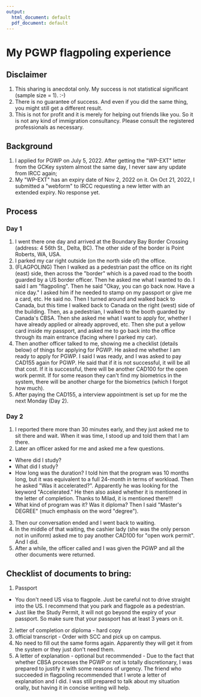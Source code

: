 ```yaml
---
output:
  html_document: default
  pdf_document: default
---
```

# My PGWP flagpoling experience

## Disclaimer

1.  This sharing is anecdotal only. My success is not statistical significant (sample size = 1). :-)
2.  There is no guarantee of success. And even if you did the same thing, you might still get a different result.
3.  This is not for profit and it is merely for helping out friends like you. So it is not any kind of immigration consultancy. Please consult the registered professionals as necessary.

## Background

1.  I applied for PGWP on July 5, 2022. After getting the "WP-EXT" letter from the GCKey system almost the same day, I never saw any update from IRCC again;
2.  My "WP-EXT" has an expiry date of Nov 2, 2022 on it. On Oct 21, 2022, I submitted a "webform" to IRCC requesting a new letter with an extended expiry.  No response yet.

## Process

### Day 1

1.  I went there one day and arrived at the Boundary Bay Border Crossing (address: 4 56th St., Delta, BC).  The other side of the border is Point Roberts, WA, USA.
2.  I parked my car right outside (on the north side of) the office.
3.  (FLAGPOLING) Then I walked as a pedestrian past the office on its right (east) side, then across the "border" which is a paved road to the booth guarded by a US border officer.  Then he asked me what I wanted to do.  I said I am "flagpoling".  Then he said "Okay, you can go back now.  Have a nice day."  I asked him if he needed to stamp on my passport or give me a card, etc. He said no.  Then I turned around and walked back to Canada, but this time I walked back to Canada on the right (west) side of the building.  Then, as a pedestrian, I walked to the booth guarded by Canada's CBSA.  Then she asked me what I want to apply for, whether I have already applied or already approved, etc.  Then she put a yellow card inside my passport, and asked me to go back into the office through its main entrance (facing where I parked my car).
4. Then another officer talked to me, showing me a checklist (details below) of things for applying for PGWP.  He asked me whether I am ready to apply for PGWP.  I said I was ready, and I was asked to pay CAD155 again for PGWP.  He said that if it is not successful, it will be all that cost.  If it is successful, there will be another CAD100 for the open work permit.  If for some reason they can't find my biometrics in the system, there will be another charge for the biometrics (which I forgot how much).
5. After paying the CAD155, a interview appointment is set up for me the next Monday (Day 2).  

### Day 2

1. I reported there more than 30 minutes early, and they just asked me to sit there and wait.  When it was time, I stood up and told them that I am there.
2. Later an officer asked for me and asked me a few questions.  
- Where did I study?
- What did I study?
- How long was the duration? I told him that the program was 10 months long, but it was equivalent to a full 24-month in terms of workload.  Then he asked "Was it accelerated?".  Apparently he was looking for the keyword "Accelerated."  He then also asked whether it is mentioned in the letter of completion.  Thanks to Milad, it is mentioned there!!!
- What kind of program was it?  Was it diploma?  Then I said "Master's DEGREE" (much emphasis on the word "degree").
3. Then our conversation ended and I went back to waiting.
4. In the middle of that waiting, the cashier lady (she was the only person not in uniform) asked me to pay another CAD100 for "open work permit".  And I did.
5. After a while, the officer called and I was given the PGWP and all the other documents were returned.

## Checklist of documents to bring:
1. Passport 
- You don't need US visa to flagpole. Just be careful not to drive straight into the US.  I recommend that you park and flagpole as a pedestrian.
- Just like the Study Permit, it will not go beyond the expiry of your passport.  So make sure that your passport has at least 3 years on it.
2. letter of completion or diploma - hard copy
3. official transcript - Order with SCC and pick up on campus.
4. No need to fill out the same forms again.  Apparently they will get it from the system or they just don't need them.
5. A letter of explanation - optional but recommended - Due to the fact that whether CBSA processes the PGWP or not is totally discretionary, I was prepared to justify it with some reasons of urgency.  The friend who succeeded in flagpoling recommended that I wrote a letter of explanation and I did.  I was still prepared to talk about my situation orally, but having it in concise writing will help.
